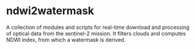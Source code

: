 # ndwi2watermask

A collection of modules and scripts for real-time download and processing of optical data from the sentinel-2 mission. It filters clouds and computes NDWI index, from which a watermask is derived.
